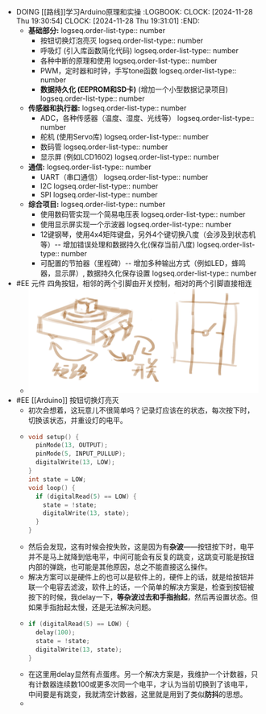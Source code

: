 - DOING [[路线]]学习Arduino原理和实操
  :LOGBOOK:
  CLOCK: [2024-11-28 Thu 19:30:54]
  CLOCK: [2024-11-28 Thu 19:31:01]
  :END:
	- **基础部分:**
	  logseq.order-list-type:: number
		- 按钮切换灯泡亮灭
		  logseq.order-list-type:: number
		- 呼吸灯 (引入库函数简化代码)
		  logseq.order-list-type:: number
		- 各种中断的原理和使用
		  logseq.order-list-type:: number
		- PWM，定时器和时钟，手写tone函数
		  logseq.order-list-type:: number
		- **数据持久化 (EEPROM和SD卡)** (增加一个小型数据记录项目)
		  logseq.order-list-type:: number
	- **传感器和执行器:**
	  logseq.order-list-type:: number
		- ADC，各种传感器（温度、湿度、光线等）
		  logseq.order-list-type:: number
		- 舵机 (使用Servo库)
		  logseq.order-list-type:: number
		- 数码管
		  logseq.order-list-type:: number
		- 显示屏 (例如LCD1602)
		  logseq.order-list-type:: number
	- **通信:**
	  logseq.order-list-type:: number
		- UART（串口通信）
		  logseq.order-list-type:: number
		- I2C
		  logseq.order-list-type:: number
		- SPI
		  logseq.order-list-type:: number
	- **综合项目:**
	  logseq.order-list-type:: number
		- 使用数码管实现一个简易电压表
		  logseq.order-list-type:: number
		- 使用显示屏实现一个示波器
		  logseq.order-list-type:: number
		- 12键钢琴，使用4x4矩阵键盘，另外4个键切换八度（会涉及到状态机等）-- 增加错误处理和数据持久化(保存当前八度)
		  logseq.order-list-type:: number
		- 可配置的节拍器（里程碑）-- 增加多种输出方式（例如LED，蜂鸣器，显示屏）, 数据持久化保存设置
		  logseq.order-list-type:: number
- #EE 元件 四角按钮，相邻的两个引脚由开关控制，相对的两个引脚直接相连
	- ![image.png](../assets/image_1732800391974_0.png)
- #EE [[Arduino]] 按钮切换灯亮灭
	- 初次会想着，这玩意儿不很简单吗？记录灯应该在的状态，每次按下时，切换该状态，并重设灯的电平。
	- ```C
	  void setup() {
	    pinMode(13, OUTPUT);
	    pinMode(5, INPUT_PULLUP);
	    digitalWrite(13, LOW);
	  }
	  int state = LOW;
	  void loop() {
	    if (digitalRead(5) == LOW) {
	      state = !state;
	      digitalWrite(13, state);
	    }
	  }
	  ```
	- 然后会发现，这有时候会按失败，这是因为有**杂波**——按钮按下时，电平并不是马上就降到低电平，中间可能会有反复的跳变，这跳变可能是按钮内部的弹跳，也可能是其他原因，总之不能直接这么操作。
	- 解决方案可以是硬件上的也可以是软件上的，硬件上的话，就是给按钮并联一个电容去滤波，软件上的话，一个简单的解决方案是，检查到按钮被按下的时候，我delay一下，**等杂波过去和手指抬起**，然后再设置状态。但如果手指抬起太慢，还是无法解决问题。
	- ```C
	  if (digitalRead(5) == LOW) {
	    delay(100);
	    state = !state;
	    digitalWrite(13, state);
	  }
	  ```
	- 在这里用delay显然有点蛋疼。另一个解决方案是，我维护一个计数器，只有计数器连续数100或更多次同一个电平，才认为当前切换到了该电平，中间要是有跳变，我就清空计数器，这里就是用到了类似**防抖**的思想。
	-